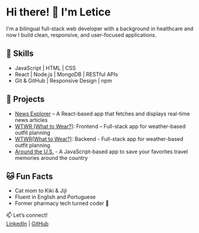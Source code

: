 # Hi there! 👋 I'm Letice

I'm a bilingual full-stack web developer with a background in healthcare and now I build clean, responsive, and user-focused applications.

## 🔧 Skills
- JavaScript | HTML | CSS
- React | Node.js | MongoDB | RESTful APIs
- Git & GitHub | Responsive Design | npm

## 🚀 Projects
- [News Explorer](https://github.com/LeticeZwinger/News-Explorer) – A React-based app that fetches and displays real-time news articles  
- [WTWR (What to Wear?)](https://github.com/LeticeZwinger/se_project_react): Frontend – Full-stack app for weather-based outfit planning
- [WTWR(What to Wear?)](https://github.com/LeticeZwinger/se_project_express): Backend - Full-stack app for weather-based outfit planning
- [Around the U.S.](https://github.com/LeticeZwinger/se_project_aroundtheus) - A JavaScript-based app to save your favorites travel memories around the country

## 🐱 Fun Facts
- Cat mom to Kiki & Jiji  
- Fluent in English and Portuguese  
- Former pharmacy tech turned coder 💪  

📫 Let’s connect!  
 [LinkedIn](https://www.linkedin.com/in/letice-zwinger/) | [GitHub](https://github.com/LeticeZwinger)
